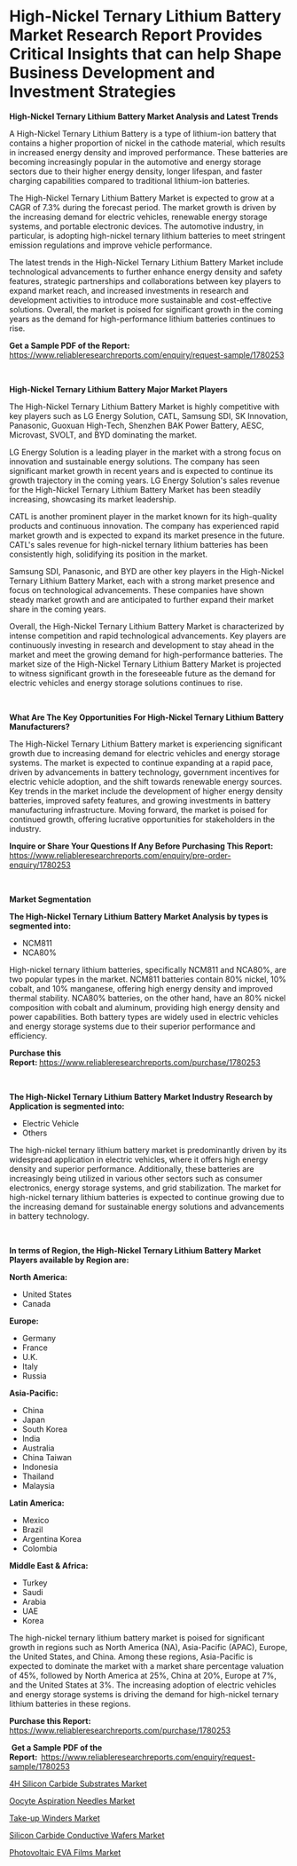 <p><h1>High-Nickel Ternary Lithium Battery Market Research Report Provides Critical Insights that can help Shape Business Development and Investment Strategies</h1></p><p><strong>High-Nickel Ternary Lithium Battery Market Analysis and Latest Trends</strong></p>
<p><p>A High-Nickel Ternary Lithium Battery is a type of lithium-ion battery that contains a higher proportion of nickel in the cathode material, which results in increased energy density and improved performance. These batteries are becoming increasingly popular in the automotive and energy storage sectors due to their higher energy density, longer lifespan, and faster charging capabilities compared to traditional lithium-ion batteries.</p><p>The High-Nickel Ternary Lithium Battery Market is expected to grow at a CAGR of 7.3% during the forecast period. The market growth is driven by the increasing demand for electric vehicles, renewable energy storage systems, and portable electronic devices. The automotive industry, in particular, is adopting high-nickel ternary lithium batteries to meet stringent emission regulations and improve vehicle performance.</p><p>The latest trends in the High-Nickel Ternary Lithium Battery Market include technological advancements to further enhance energy density and safety features, strategic partnerships and collaborations between key players to expand market reach, and increased investments in research and development activities to introduce more sustainable and cost-effective solutions. Overall, the market is poised for significant growth in the coming years as the demand for high-performance lithium batteries continues to rise.</p></p>
<p><strong>Get a Sample PDF of the Report:&nbsp;</strong> <a href="https://www.reliableresearchreports.com/enquiry/request-sample/1780253">https://www.reliableresearchreports.com/enquiry/request-sample/1780253</a></p>
<p>&nbsp;</p>
<p><strong>High-Nickel Ternary Lithium Battery Major Market Players</strong></p>
<p><p>The High-Nickel Ternary Lithium Battery Market is highly competitive with key players such as LG Energy Solution, CATL, Samsung SDI, SK Innovation, Panasonic, Guoxuan High-Tech, Shenzhen BAK Power Battery, AESC, Microvast, SVOLT, and BYD dominating the market.</p><p>LG Energy Solution is a leading player in the market with a strong focus on innovation and sustainable energy solutions. The company has seen significant market growth in recent years and is expected to continue its growth trajectory in the coming years. LG Energy Solution's sales revenue for the High-Nickel Ternary Lithium Battery Market has been steadily increasing, showcasing its market leadership.</p><p>CATL is another prominent player in the market known for its high-quality products and continuous innovation. The company has experienced rapid market growth and is expected to expand its market presence in the future. CATL's sales revenue for high-nickel ternary lithium batteries has been consistently high, solidifying its position in the market.</p><p>Samsung SDI, Panasonic, and BYD are other key players in the High-Nickel Ternary Lithium Battery Market, each with a strong market presence and focus on technological advancements. These companies have shown steady market growth and are anticipated to further expand their market share in the coming years.</p><p>Overall, the High-Nickel Ternary Lithium Battery Market is characterized by intense competition and rapid technological advancements. Key players are continuously investing in research and development to stay ahead in the market and meet the growing demand for high-performance batteries. The market size of the High-Nickel Ternary Lithium Battery Market is projected to witness significant growth in the foreseeable future as the demand for electric vehicles and energy storage solutions continues to rise.</p></p>
<p>&nbsp;</p>
<p><strong>What Are The Key Opportunities For High-Nickel Ternary Lithium Battery Manufacturers?</strong></p>
<p><p>The High-Nickel Ternary Lithium Battery market is experiencing significant growth due to increasing demand for electric vehicles and energy storage systems. The market is expected to continue expanding at a rapid pace, driven by advancements in battery technology, government incentives for electric vehicle adoption, and the shift towards renewable energy sources. Key trends in the market include the development of higher energy density batteries, improved safety features, and growing investments in battery manufacturing infrastructure. Moving forward, the market is poised for continued growth, offering lucrative opportunities for stakeholders in the industry.</p></p>
<p><strong>Inquire or Share Your Questions If Any Before Purchasing This Report:</strong> <a href="https://www.reliableresearchreports.com/enquiry/pre-order-enquiry/1780253">https://www.reliableresearchreports.com/enquiry/pre-order-enquiry/1780253</a></p>
<p>&nbsp;</p>
<p><strong>Market Segmentation</strong></p>
<p><strong>The High-Nickel Ternary Lithium Battery Market Analysis by types is segmented into:</strong></p>
<p><ul><li>NCM811</li><li>NCA80%</li></ul></p>
<p><p>High-nickel ternary lithium batteries, specifically NCM811 and NCA80%, are two popular types in the market. NCM811 batteries contain 80% nickel, 10% cobalt, and 10% manganese, offering high energy density and improved thermal stability. NCA80% batteries, on the other hand, have an 80% nickel composition with cobalt and aluminum, providing high energy density and power capabilities. Both battery types are widely used in electric vehicles and energy storage systems due to their superior performance and efficiency.</p></p>
<p><strong>Purchase this Report:&nbsp;</strong><a href="https://www.reliableresearchreports.com/purchase/1780253">https://www.reliableresearchreports.com/purchase/1780253</a></p>
<p>&nbsp;</p>
<p><strong>The High-Nickel Ternary Lithium Battery Market Industry Research by Application is segmented into:</strong></p>
<p><ul><li>Electric Vehicle</li><li>Others</li></ul></p>
<p><p>The high-nickel ternary lithium battery market is predominantly driven by its widespread application in electric vehicles, where it offers high energy density and superior performance. Additionally, these batteries are increasingly being utilized in various other sectors such as consumer electronics, energy storage systems, and grid stabilization. The market for high-nickel ternary lithium batteries is expected to continue growing due to the increasing demand for sustainable energy solutions and advancements in battery technology.</p></p>
<p>&nbsp;</p>
<p><strong>In terms of Region, the High-Nickel Ternary Lithium Battery Market Players available by Region are:</strong></p>
<p>
    <p> <strong> North America: </strong>
        <ul>
            <li>United States</li>
            <li>Canada</li>
        </ul>
        </p> 
    <p> <strong> Europe: </strong>
        <ul>
            <li>Germany</li>
            <li>France</li>
            <li>U.K.</li>
            <li>Italy</li>
            <li>Russia</li>
        </ul>
        </p> 
    <p> <strong> Asia-Pacific: </strong>
        <ul>
            <li>China</li>
            <li>Japan</li>
            <li>South Korea</li>
            <li>India</li>
            <li>Australia</li>
            <li>China Taiwan</li>
            <li>Indonesia</li>
            <li>Thailand</li>
            <li>Malaysia</li>
        </ul>
        </p> 
    <p> <strong> Latin America: </strong>
        <ul>
            <li>Mexico</li>
            <li>Brazil</li>
            <li>Argentina Korea</li>
            <li>Colombia</li>
        </ul>
        </p> 
    <p> <strong> Middle East & Africa: </strong>
        <ul>
            <li>Turkey</li>
            <li>Saudi</li>
            <li>Arabia</li>
            <li>UAE</li>
            <li>Korea</li>
        </ul>
    </p>
    </p>
<p><p>The high-nickel ternary lithium battery market is poised for significant growth in regions such as North America (NA), Asia-Pacific (APAC), Europe, the United States, and China. Among these regions, Asia-Pacific is expected to dominate the market with a market share percentage valuation of 45%, followed by North America at 25%, China at 20%, Europe at 7%, and the United States at 3%. The increasing adoption of electric vehicles and energy storage systems is driving the demand for high-nickel ternary lithium batteries in these regions.</p></p>
<p><strong>Purchase this Report: </strong><a href="https://www.reliableresearchreports.com/purchase/1780253">https://www.reliableresearchreports.com/purchase/1780253</a></p>
<p>&nbsp;<strong>Get a Sample PDF of the Report:&nbsp;&nbsp;</strong><a href="https://www.reliableresearchreports.com/enquiry/request-sample/1780253">https://www.reliableresearchreports.com/enquiry/request-sample/1780253</a></p>
<p><strong></strong></p>
<p><p><a href="https://github.com/dimitrishawkinswaynenp91rgz/Market-Research-Report-List-1/blob/main/4h-silicon-carbide-substrates-market.md">4H Silicon Carbide Substrates Market</a></p><p><a href="https://github.com/pizolina/Market-Research-Report-List-3/blob/main/oocyte-aspiration-needles-market.md">Oocyte Aspiration Needles Market</a></p><p><a href="https://github.com/danielneavesallisons03mba/Market-Research-Report-List-1/blob/main/take-up-winders-market.md">Take-up Winders Market</a></p><p><a href="https://github.com/changoleonlaverguenzanoexiste/Market-Research-Report-List-2/blob/main/silicon-carbide-conductive-wafers-market.md">Silicon Carbide Conductive Wafers Market</a></p><p><a href="https://github.com/tamvrosiya/Market-Research-Report-List-2/blob/main/photovoltaic-eva-films-market.md">Photovoltaic EVA Films Market</a></p></p>